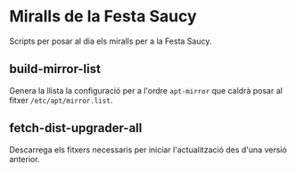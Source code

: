 Miralls de la Festa Saucy
=========================

Scripts per posar al dia els miralls per a la Festa Saucy.

build-mirror-list
-----------------

Genera la llista la configuració per a l'ordre `apt-mirror` que caldrà posar al fitxer `/etc/apt/mirror.list`.

fetch-dist-upgrader-all
-----------------------

Descarrega els fitxers necessaris per iniciar l'actualització des d'una versió anterior.
